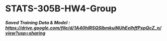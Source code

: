 # STATS-305B-HW4-Group

##### Saved Training Data & Model : https://drive.google.com/file/d/1A40hIRSQSlbmkuiNUhEelhffPxpQcZ_n/view?usp=sharing
